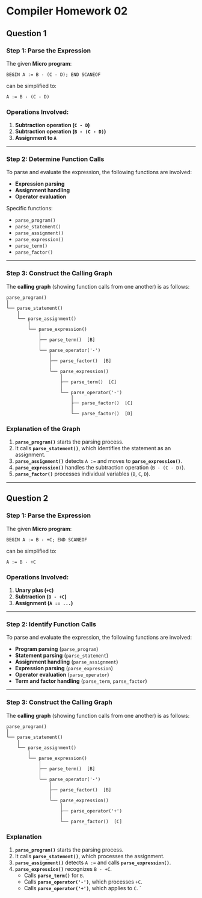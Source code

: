 # Compiler Homework 02

## Question 1

### **Step 1: Parse the Expression**
The given **Micro program**:

```plaintext
BEGIN A := B - (C - D); END SCANEOF
```
can be simplified to:

```plaintext
A := B - (C - D)
```

### **Operations Involved:**

1. **Subtraction operation (`C - D`)**
2. **Subtraction operation (`B - (C - D)`)**
3. **Assignment to `A`**

---

### **Step 2: Determine Function Calls**
To parse and evaluate the expression, the following functions are involved:

- **Expression parsing**
- **Assignment handling**
- **Operator evaluation**

Specific functions:
- `parse_program()`
- `parse_statement()`
- `parse_assignment()`
- `parse_expression()`
- `parse_term()`
- `parse_factor()`

---

### **Step 3: Construct the Calling Graph**
The **calling graph** (showing function calls from one another) is as follows:

```
parse_program()
│
└── parse_statement()
    │
    └── parse_assignment()
        │
        └── parse_expression()
            │
            ├── parse_term()  [B]
            │
            └── parse_operator('-')
                │
                ├── parse_factor()  [B]
                │
                └── parse_expression()
                    │
                    ├── parse_term()  [C]
                    │
                    └── parse_operator('-')
                        │
                        ├── parse_factor()  [C]
                        │
                        └── parse_factor()  [D]
```

### **Explanation of the Graph**
1. **`parse_program()`** starts the parsing process.
2. It calls **`parse_statement()`**, which identifies the statement as an assignment.
3. **`parse_assignment()`** detects `A :=` and moves to **`parse_expression()`**.
4. **`parse_expression()`** handles the subtraction operation (`B - (C - D)`).
5. **`parse_factor()`** processes individual variables (`B`, `C`, `D`).

---

## Question 2

### **Step 1: Parse the Expression**
The given **Micro program**:

```plaintext
BEGIN A := B - +C; END SCANEOF
```
can be simplified to:

```plaintext
A := B - +C
```

### **Operations Involved:**

1. **Unary plus (`+C`)**
2. **Subtraction (`B - +C`)**
3. **Assignment (`A := ...`)**

---

### **Step 2: Identify Function Calls**
To parse and evaluate the expression, the following functions are involved:

- **Program parsing** (`parse_program`)
- **Statement parsing** (`parse_statement`)
- **Assignment handling** (`parse_assignment`)
- **Expression parsing** (`parse_expression`)
- **Operator evaluation** (`parse_operator`)
- **Term and factor handling** (`parse_term`, `parse_factor`)

---

### **Step 3: Construct the Calling Graph**
The **calling graph** (showing function calls from one another) is as follows:

```
parse_program()
│
└── parse_statement()
    │
    └── parse_assignment()
        │
        └── parse_expression()
            │
            ├── parse_term()  [B]
            │
            └── parse_operator('-')
                │
                ├── parse_factor()  [B]
                │
                └── parse_expression()
                    │
                    ├── parse_operator('+')
                    │
                    └── parse_factor()  [C]
```

### **Explanation**
1. **`parse_program()`** starts the parsing process.
2. It calls **`parse_statement()`**, which processes the assignment.
3. **`parse_assignment()`** detects `A :=` and calls **`parse_expression()`**.
4. **`parse_expression()`** recognizes `B - +C`.
   - Calls **`parse_term()`** for `B`.
   - Calls **`parse_operator('-')`**, which processes `+C`.
   - Calls **`parse_operator('+')`**, which applies to `C`.
`
